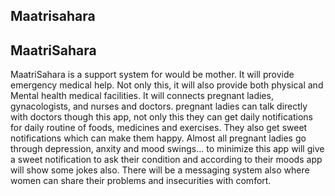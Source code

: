## Maatrisahara

<h2 align= "centre"> MaatriSahara</h2>
 
 <p> MaatriSahara is a support system for would be mother. It will provide emergency medical help. Not only this, it will also provide both physical and Mental health medical facilities. It will connects pregnant ladies, gynacologists, and nurses and doctors. pregnant ladies can talk directly with doctors though this app, not only this they can get daily notifications for daily routine of foods, medicines and exercises. They also get sweet notifications which can make them happy. Almost all pregnant ladies go through depression, anxity and mood swings... to minimize this app will give a sweet notification to ask their condition and according to their moods app will show some jokes also. There will be a messaging system also where women can share their problems and insecurities with comfort.</p>
